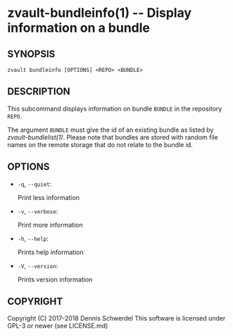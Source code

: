 zvault-bundleinfo(1) -- Display information on a bundle
=======================================================

## SYNOPSIS

`zvault bundleinfo [OPTIONS] <REPO> <BUNDLE>`


## DESCRIPTION

This subcommand displays information on bundle `BUNDLE` in the repository
`REPO`.

The argument `BUNDLE` must give the id of an existing bundle as listed by
_zvault-bundlelist(1)_. Please note that bundles are stored with random file
names on the remote storage that do not relate to the bundle id.



## OPTIONS

* `-q`, `--quiet`:

  Print less information


* `-v`, `--verbose`:

  Print more information


* `-h`, `--help`:

  Prints help information


* `-V`, `--version`:     

  Prints version information


## COPYRIGHT

Copyright (C) 2017-2018  Dennis Schwerdel
This software is licensed under GPL-3 or newer (see LICENSE.md)
